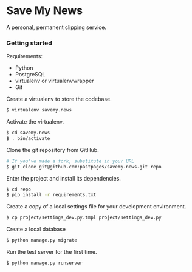 # Save My News

A personal, permanent clipping service.

### Getting started

Requirements:

* Python
* PostgreSQL
* virtualenv or virtualenvwrapper
* Git

Create a virtualenv to store the codebase.

```bash
$ virtualenv savemy.news
```

Activate the virtualenv.

```bash
$ cd savemy.news
$ . bin/activate
```

Clone the git repository from GitHub.

```bash
# If you've made a fork, substitute in your URL
$ git clone git@github.com:pastpages/savemy.news.git repo
```

Enter the project and install its dependencies.

```bash
$ cd repo
$ pip install -r requirements.txt
```

Create a copy of a local settings file for your development environment.

```bash
$ cp project/settings_dev.py.tmpl project/settings_dev.py
```

Create a local database

```bash
$ python manage.py migrate
```

Run the test server for the first time.

```bash
$ python manage.py runserver
```
